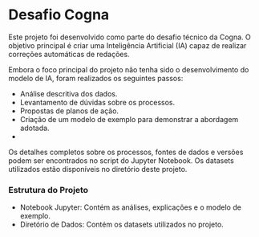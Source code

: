 # Desafio Cogna

Este projeto foi desenvolvido como parte do desafio técnico da Cogna. O objetivo principal é criar uma Inteligência Artificial (IA) capaz de realizar correções automáticas de redações.

Embora o foco principal do projeto não tenha sido o desenvolvimento do modelo de IA, foram realizados os seguintes passos:

- Análise descritiva dos dados.
- Levantamento de dúvidas sobre os processos.
- Propostas de planos de ação.
- Criação de um modelo de exemplo para demonstrar a abordagem adotada.
- 
Os detalhes completos sobre os processos, fontes de dados e versões podem ser encontrados no script do Jupyter Notebook. Os datasets utilizados estão disponíveis no diretório deste projeto.

### Estrutura do Projeto
- Notebook Jupyter: Contém as análises, explicações e o modelo de exemplo.
- Diretório de Dados: Contém os datasets utilizados no projeto.

